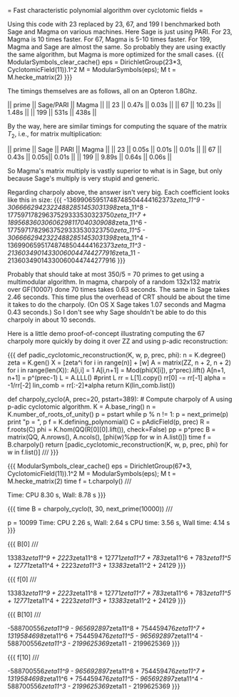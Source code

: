 = Fast characteristic polynomial algorithm over cyclotomic fields =

Using this code with 23 replaced by 23, 67, and 199 I benchmarked both Sage and Magma
on various machines.  Here Sage is just using PARI.   For 23, Magma is 10 times faster.
For 67, Magma is 5-10 times faster.  For 199, Magma and Sage are almost the same.
So probably they are using exactly the same algorithm, but Magma is more optimized
for the small cases. 
{{{
ModularSymbols_clear_cache()
eps = DirichletGroup(23*3, CyclotomicField(11)).1^2
M = ModularSymbols(eps); M
t = M.hecke_matrix(2)
}}}


The timings themselves are as follows, all on an Opteron 1.8Ghz.

|| prime || Sage/PARI  || Magma ||
|| 23    ||  0.47s     ||  0.03s ||
|| 67    || 10.23s     ||  1.48s ||
|| 199   || 531s       ||  438s  ||

By the way, here are similar timings for computing the square of the matrix $T_2$, i.e., for
matrix multiplication:


|| prime || Sage || PARI  || Magma ||
|| 23    ||  0.05s  || 0.01s    ||  0.01s ||
|| 67    || 0.43s   || 0.05s||  0.01s ||
|| 199   || 9.89s   || 0.64s ||  0.06s  ||

So Magma's matrix multiply is vastly superior to what is in Sage, but only because
Sage's multiply is very stupid and generic.

Regarding charpoly above, the answer isn't very big. Each coefficient looks like this
in size:
{{{
-13699065951748748504444162373*zeta_11^9 - 30666629423224882851453031398*zeta_11^8 - 
    17759717829637529333530323750*zeta_11^7 + 18956836030606298117040309088*zeta_11^6 - 
    17759717829637529333530323750*zeta_11^5 - 30666629423224882851453031398*zeta_11^4 - 
    13699065951748748504444162373*zeta_11^3 - 21360349014330060044744277916*zeta_11 - 
    21360349014330060044744277916
}}}

Probably that should take at most 350/5 = 70 primes to get using a multimodular algorithm.
In magma, charpoly of a random 132x132 matrix over GF(10007) done 70 times takes 0.63 seconds.
The same in Sage takes 2.46 seconds.  This time plus the overhead of CRT should be about
the time it takes to do the charpoly.  (On OS X Sage takes 1.07 seconds and Magma 0.43 seconds.) 
So I don't see why Sage shouldn't be able to do this charpoly in about 10 seconds. 

Here is a little demo proof-of-concept illustrating computing the 67 charpoly more quickly
by doing it over ZZ and using p-adic reconstruction:

{{{
def padic_cyclotomic_reconstruction(K, w, p, prec, phi):
    n = K.degree()
    zeta = K.gen()
    X = [zeta^i for i in range(n)] + [w]
    A = matrix(ZZ, n + 2, n + 2)
    for i in range(len(X)):
         A[i,i] = 1
         A[i,n+1] = Mod(phi(X[i]), p^prec).lift()
    A[n+1, n+1] = p^(prec-1)
    L = A.LLL()
    #print L
    rr = L[1].copy()
    rr[0] -= rr[-1] 
    alpha = -1/rr[-2]
    lin_comb = rr[:-2]*alpha
    return K(lin_comb.list())


def charpoly_cyclo(A, prec=20, pstart=389):
    # Compute charpoly of A using p-adic cyclotomic algorithm.
    K = A.base_ring()
    n = K.number_of_roots_of_unity()
    p = pstart
    while p % n != 1:
        p = next_prime(p)
    print "p = ", p
    f = K.defining_polynomial()
    C = pAdicField(p, prec)
    R = f.roots(C)
    phi = K.hom(QQ(R[0][0].lift()), check=False)
    pp = p^prec
    B = matrix(QQ, A.nrows(), A.ncols(), [phi(w)%pp for w in A.list()])
    time f = B.charpoly()
    return [padic_cyclotomic_reconstruction(K, w, p, prec, phi) 
               for w in f.list()]
///
}}}

{{{
ModularSymbols_clear_cache()
eps = DirichletGroup(67*3, CyclotomicField(11)).1^2
M = ModularSymbols(eps); M
t = M.hecke_matrix(2)
time f = t.charpoly()
///

Time: CPU 8.30 s, Wall: 8.78 s
}}}

{{{
time B = charpoly_cyclo(t, 30, next_prime(10000))
///

p =  10099
Time: CPU 2.26 s, Wall: 2.64 s
CPU time: 3.56 s,  Wall time: 4.14 s
}}}

{{{
B[0]
///

13383*zeta11^9 + 2223*zeta11^8 + 12771*zeta11^7 + 783*zeta11^6 + 783*zeta11^5 + 12771*zeta11^4 + 2223*zeta11^3 + 13383*zeta11^2 + 24129
}}}

{{{
f[0]
///

13383*zeta11^9 + 2223*zeta11^8 + 12771*zeta11^7 + 783*zeta11^6 + 783*zeta11^5 + 12771*zeta11^4 + 2223*zeta11^3 + 13383*zeta11^2 + 24129
}}}

{{{
B[10]
///

-588700556*zeta11^9 - 965692897*zeta11^8 + 754459476*zeta11^7 + 1319584698*zeta11^6 + 754459476*zeta11^5 - 965692897*zeta11^4 - 588700556*zeta11^3 - 2199625369*zeta11 - 2199625369
}}}

{{{
f[10]
///

-588700556*zeta11^9 - 965692897*zeta11^8 + 754459476*zeta11^7 + 1319584698*zeta11^6 + 754459476*zeta11^5 - 965692897*zeta11^4 - 588700556*zeta11^3 - 2199625369*zeta11 - 2199625369
}}}
